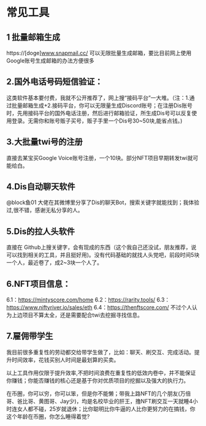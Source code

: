 # 常见工具

## 1 批量邮箱生成

https://[doge]www.snapmail.cc/      可以无限批量生成邮箱，要比目前网上使用Google账号生成邮箱的办法方便很多

## 2.国外电话号码短信验证：

这类软件基本要付费，我就不公开推荐了，网上搜“接码平台”一大堆。（注：1.通过批量邮箱生成+2.接码平台，你可以无限量生成Discord账号；在注册Dis账号时，先用接码平台的国外电话注册，然后进行邮箱验证，所生成Dis号可以反复使用登录。无需你和账号贩子买号，贩子手里一个Dis号30~50块,能省点钱。)

## 3.大批量twi号的注册

直接去某宝买Google Voice账号注册，一个10块。部分NFT项目早期转发twi就可能给白。

## 4.Dis自动聊天软件

@block鱼01 大佬在其微博里分享了Dis的聊天Bot，搜索关键字就能找到；我体验过,很不错，感谢无私分享的人。

## 5.Dis的拉人头软件

直接在 Github上搜关键字，会有现成的东西（这个我自己还没试，朋友推荐，说可以找到相关的工具，并且挺好用)。没有代码基础的就找人头党吧，前段时间5块一个人，最近卷了，成2~3块一个人了。

## 6.NFT项目信息：

6.1：https://mintyscore.com/home
6.2：https://rarity.tools/
6.3：https://www.niftyriver.io/sales/eth
6.4：https://thenftscore.com/
不过个人认为上边项目不算太全，还是需要配合twi去挖掘寻找信息。

## 7.雇佣带学生

我目前很多重复性的劳动都交给带学生做了，比如：聊天、刷交互、完成活动。提升时间效率，花钱买别人时间是最划算的买卖。

以上工具作用仅限于提升效率,不把时间浪费在重复性的低效内卷中，并不能保证你赚钱；你能否赚钱的核心还是基于你对优质项目的挖掘以及强大的执行力。

在币圈，你可以穷，你可以笨，但是你不能懒；带我上路NFT的几个朋友(万倍哥、爸比哥、黄图哥、Jay少)，均是名校毕业的肝王，撸NFT刷交互一天就睡4小时连女人都不碰，25岁就退休；比你聪明比你牛逼的人比你更努力的在搞钱，你这个年龄在币圈，你怎么睡得着觉?
